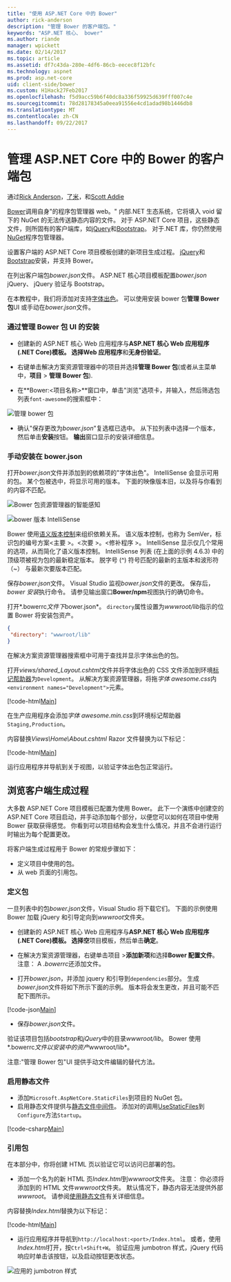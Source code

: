 ```yaml
---
title: "使用 ASP.NET Core 中的 Bower"
author: rick-anderson
description: "管理 Bower 的客户端包。"
keywords: "ASP.NET 核心、 bower"
ms.author: riande
manager: wpickett
ms.date: 02/14/2017
ms.topic: article
ms.assetid: df7c43da-280e-4df6-86cb-eecec8f12bfc
ms.technology: aspnet
ms.prod: asp.net-core
uid: client-side/bower
ms.custom: H1Hack27Feb2017
ms.openlocfilehash: f5d9acc59b6f40dc8a336f59925d639fff007c4e
ms.sourcegitcommit: 78d28178345a0eea91556e4cd1adad98b1446db8
ms.translationtype: MT
ms.contentlocale: zh-CN
ms.lasthandoff: 09/22/2017
---
```

# <a name="manage-client-side-packages-with-bower-in-aspnet-core"></a>管理 ASP.NET Core 中的 Bower 的客户端包

通过[Rick Anderson](https://twitter.com/RickAndMSFT)，[了米](https://blog.falafel.com/falafel-software-recognized-sitefinity-website-year/)，和[Scott Addie](https://scottaddie.com) 

[Bower](https://bower.io/)调用自身"的程序包管理器 web。" 内部.NET 生态系统，它将填入 void 留下的 NuGet 的无法传送静态内容的文件。 对于 ASP.NET Core 项目，这些静态文件，则所固有的客户端库，如[jQuery](http://jquery.com/)和[Bootstrap](http://getbootstrap.com/)。 对于.NET 库，你仍然使用[NuGet](https://www.nuget.org/)程序包管理器。

设置客户端的 ASP.NET Core 项目模板创建的新项目生成过程。 [jQuery](http://jquery.com/)和[Bootstrap](http://getbootstrap.com/)安装，并支持 Bower。

在列出客户端包*bower.json*文件。 ASP.NET 核心项目模板配置*bower.json* jQuery、 jQuery 验证与 Bootstrap。

在本教程中，我们将添加对支持[字体出色](http://fontawesome.io)。 可以使用安装 bower 包**管理 Bower 包**UI 或手动在*bower.json*文件。

### <a name="installation-via-manage-bower-packages-ui"></a>通过管理 Bower 包 UI 的安装

* 创建新的 ASP.NET 核心 Web 应用程序与**ASP.NET 核心 Web 应用程序 (.NET Core)**模板。 选择**Web 应用程序**和**无身份验证**。

* 右键单击解决方案资源管理器中的项目并选择**管理 Bower 包**(或者从主菜单中，**项目** > **管理 Bower 包**).

* 在**Bower:\<项目名称\>**窗口中，单击"浏览"选项卡，并输入，然后筛选包列表`font-awesome`的搜索框中：

 ![管理 bower 包](bower/_static/manage-bower-packages.png)

* 确认"保存更改为*bower.json*"复选框已选中。 从下拉列表中选择一个版本，然后单击**安装**按钮。 **输出**窗口显示的安装详细信息。

### <a name="manual-installation-in-bowerjson"></a>手动安装在 bower.json

打开*bower.json*文件并添加到的依赖项的"字体出色"。 IntelliSense 会显示可用的包。 某个包被选中，将显示可用的版本。 下面的映像版本旧，以及将与你看到的内容不匹配。

![Bower 包资源管理器的智能感知](bower/_static/add-package.png)

![bower 版本 IntelliSense](bower/_static/version-intelliSense.png)

Bower 使用[语义版本控制](http://semver.org/)来组织依赖关系。 语义版本控制，也称为 SemVer，标识包的编号方案\<主要 >。\<次要 >。\<修补程序 >。 IntelliSense 显示仅几个常用的选项，从而简化了语义版本控制。 IntelliSense 列表 (在上面的示例 4.6.3) 中的顶级项被视为包的最新稳定版本。 脱字号 (^) 符号匹配的最新的主版本和波形符 （~） 与最新次要版本匹配。

保存*bower.json*文件。 Visual Studio 监视*bower.json*文件的更改。 保存后， *bower 安装*执行命令。 请参见输出窗口**Bower/npm**视图执行的确切命令。

打开*.bowerrc*文件下*bower.json*。 `directory`属性设置为*wwwroot/lib*指示的位置 Bower 将安装包资产。

```json
{
 "directory": "wwwroot/lib"
}
```

在解决方案资源管理器搜索框中可用于查找并显示字体出色的包。

打开*views/shared\_Layout.cshtml*文件并将字体出色的 CSS 文件添加到环境[标记帮助器](xref:mvc/views/tag-helpers/intro)为`Development`。 从解决方案资源管理器，将拖*字体 awesome.css*内`<environment names="Development">`元素。

[!code-html[Main](bower/sample/_Layout.cshtml?highlight=4&range=9-13)]

在生产应用程序会添加*字体 awesome.min.css*到环境标记帮助器`Staging,Production`。

内容替换*Views\Home\About.cshtml* Razor 文件替换为以下标记：

[!code-html[Main](bower/sample/About.cshtml)]

运行应用程序并导航到关于视图，以验证字体出色包正常运行。

## <a name="exploring-the-client-side-build-process"></a>浏览客户端生成过程

大多数 ASP.NET Core 项目模板已配置为使用 Bower。 此下一个演练中创建空的 ASP.NET Core 项目启动，并手动添加每个部分，以便您可以如何在项目中使用 Bower 获取获得感觉。 你看到可以项目结构会发生什么情况，并且不会进行运行时输出为每个配置更改。

将客户端生成过程用于 Bower 的常规步骤如下：

* 定义项目中使用的包。 <!-- once defined, you don't need to download them, VS does -->
* 从 web 页面的引用包。

### <a name="define-packages"></a>定义包

一旦列表中的包*bower.json*文件，Visual Studio 将下载它们。 下面的示例使用 Bower 加载 jQuery 和引导定向到*wwwroot*文件夹。

* 创建新的 ASP.NET 核心 Web 应用程序与**ASP.NET 核心 Web 应用程序 (.NET Core)**模板。 选择**空**项目模板，然后单击**确定**。

* 在解决方案资源管理器，右键单击项目 >**添加新项**和选择**Bower 配置文件**。 注意： A *.bowerrc*还添加文件。

* 打开*bower.json*，并添加 jquery 和引导到`dependencies`部分。 生成*bower.json*文件将如下所示下面的示例。 版本将会发生更改，并且可能不匹配下图所示。

[!code-json[Main](bower/sample/bower.json?highlight=5,6)]

* 保存*bower.json*文件。

 验证该项目包括*bootstrap*和*jQuery*中的目录*wwwroot/lib*。 Bower 使用*.bowerrc*文件以安装中的资产*wwwroot/lib*。

 注意:"管理 Bower 包"UI 提供手动文件编辑的替代方法。

### <a name="enable-static-files"></a>启用静态文件

* 添加`Microsoft.AspNetCore.StaticFiles`到项目的 NuGet 包。
* 启用静态文件提供与[静态文件中间件](https://docs.microsoft.com/aspnet/core/api/microsoft.aspnetcore.builder.staticfileextensions)。 添加对的调用[UseStaticFiles](https://docs.microsoft.com/aspnet/core/api/microsoft.aspnetcore.builder.staticfileextensions)到`Configure`方法`Startup`。

[!code-csharp[Main](bower/sample/Startup.cs?highlight=9)]

### <a name="reference-packages"></a>引用包

在本部分中，你将创建 HTML 页以验证它可以访问已部署的包。

* 添加一个名为的新 HTML 页*Index.html*到*wwwroot*文件夹。 注意： 你必须将添加到的 HTML 文件*wwwroot*文件夹。 默认情况下，静态内容无法提供外部*wwwroot*。 请参阅[使用静态文件](xref:fundamentals/static-files)有关详细信息。

 内容替换*Index.html*替换为以下标记：

[!code-html[Main](bower/sample/Index.html)]

* 运行应用程序并导航到`http://localhost:<port>/Index.html`。 或者，使用*Index.html*打开，按`Ctrl+Shift+W`。 验证应用 jumbotron 样式，jQuery 代码响应时单击该按钮，以及启动按钮更改状态。

 ![应用的 jumbotron 样式](bower/_static/jumbotron.png)
